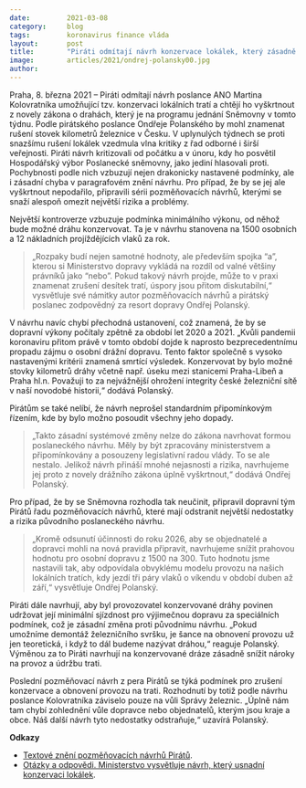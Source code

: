 ```yaml
---
date:         2021-03-08
category:     blog
tags:         koronavirus finance vláda
layout:       post
title:        "Piráti odmítají návrh konzervace lokálek, který zásadně ohrozí dostupnost dopravy"
image:        articles/2021/ondrej-polansky00.jpg
author:       
---
```




Praha, 8. března 2021 – Piráti odmítají návrh poslance ANO Martina Kolovratníka umožňující tzv. konzervaci lokálních tratí a chtějí ho vyškrtnout z novely zákona o drahách, který je na programu jednání Sněmovny v tomto týdnu. Podle pirátského poslance Ondřeje Polanského by mohl znamenat rušení stovek kilometrů železnice v Česku. V uplynulých týdnech se proti snazšímu rušení lokálek vzedmula vlna kritiky z řad odborné i širší veřejnosti. Piráti návrh kritizovali od počátku a v únoru, kdy ho posvětil Hospodářský výbor Poslanecké sněmovny, jako jediní hlasovali proti. Pochybnosti podle nich vzbuzují nejen drakonicky nastavené podmínky, ale i zásadní chyba v paragrafovém znění návrhu. Pro případ, že by se jej ale vyškrtnout nepodařilo, připravili sérii pozměňovacích návrhů, kterými se snaží alespoň omezit největší rizika a problémy. 

Největší kontroverze vzbuzuje podmínka minimálního výkonu, od něhož bude možné dráhu konzervovat. Ta je v návrhu stanovena na 1500 osobních a 12 nákladních projíždějících vlaků za rok. 

> „Rozpaky budí nejen samotné hodnoty, ale především spojka “a”, kterou si Ministerstvo dopravy vykládá na rozdíl od valné většiny právníků jako “nebo”. Pokud takový návrh projde, může to v praxi znamenat zrušení desítek tratí, úspory jsou přitom diskutabilní,“ vysvětluje své námitky autor pozměňovacích návrhů a pirátský poslanec zodpovědný za resort dopravy Ondřej Polanský. 

V návrhu navíc chybí přechodná ustanovení, což znamená, že by se dopravní výkony počítaly zpětně za období let 2020 a 2021. „Kvůli pandemii koronaviru přitom právě v tomto období dojde k naprosto bezprecedentnímu propadu zájmu o osobní drážní dopravu. Tento faktor společně s vysoko nastavenými kritérii znamená smrtící výsledek. Konzervovat by bylo možné stovky kilometrů dráhy včetně např. úseku mezi stanicemi Praha-Libeň a Praha hl.n. Považuji to za nejvážnější ohrožení integrity české železniční sítě v naší novodobé historii,“ dodává Polanský.

Pirátům se také nelíbí, že návrh neprošel standardním připomínkovým řízením, kde by bylo možno posoudit všechny jeho dopady.

> „Takto zásadní systémové změny nelze do zákona navrhovat formou poslaneckého návrhu. Měly by být zpracovány ministerstvem a připomínkovány a posouzeny legislativní radou vlády. To se ale nestalo. Jelikož návrh přináší mnohé nejasnosti a rizika, navrhujeme jej proto z novely drážního zákona úplně vyškrtnout,“ dodává Ondřej Polanský.

Pro případ, že by se Sněmovna rozhodla tak neučinit, připravil dopravní tým Pirátů řadu pozměňovacích návrhů, které mají odstranit největší nedostatky a rizika původního poslaneckého návrhu. 

> „Kromě odsunutí účinnosti do roku 2026, aby se objednatelé a dopravci mohli na nová pravidla připravit, navrhujeme snížit prahovou hodnotu pro osobní dopravu z 1500 na 300. Tuto hodnotu jsme nastavili tak, aby odpovídala obvyklému modelu provozu na našich lokálních tratích, kdy jezdí tři páry vlaků o víkendu v období duben až září,“ vysvětluje Ondřej Polanský.

Piráti dále navrhují, aby byl provozovatel konzervované dráhy povinen udržovat její minimální sjízdnost pro výjimečnou dopravu za speciálních podmínek, což je zásadní změna proti původnímu návrhu. „Pokud umožníme demontáž železničního svršku, je šance na obnovení provozu už jen teoretická, i když to dál budeme nazývat dráhou,“ reaguje Polanský. Výměnou za to Piráti navrhují na konzervované dráze zásadně snížit nároky na provoz a údržbu trati.  

Poslední pozměňovací návrh z pera Pirátů se týká podmínek pro zrušení konzervace a obnovení provozu na trati. Rozhodnutí by totiž podle návrhu poslance Kolovratníka záviselo pouze na vůli Správy železnic. „Úplně nám tam chybí zohlednění vůle dopravce nebo objednatelů, kterým jsou kraje a obce. Náš další návrh tyto nedostatky odstraňuje,“ uzavírá Polanský.

**Odkazy**

* [Textové znění pozměňovacích návrhů Pirátů](https://www.psp.cz/sqw/historie.sqw?o=8&t=912).
* [Otázky a odpovědi. Ministerstvo vysvětluje návrh, který usnadní konzervaci lokálek](https://zdopravy.cz/otazky-a-odpovedi-ministerstvo-vysvetluje-navrh-ktery-usnadni-konzervaci-lokalek-73579/).
